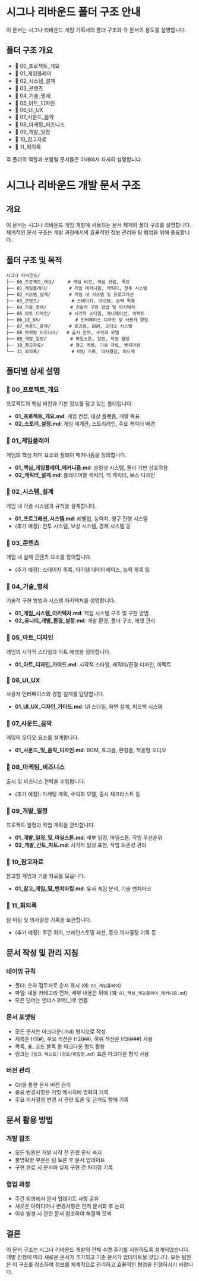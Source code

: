 # 시그나 리바운드 폴더 구조 안내

이 문서는 시그나 리바운드 게임 기획서의 폴더 구조와 각 문서의 용도를 설명합니다.

## 폴더 구조 개요
- 📁 00_프로젝트_개요
- 📁 01_게임플레이
- 📁 02_시스템_설계
- 📁 03_콘텐츠
- 📁 04_기술_명세
- 📁 05_아트_디자인
- 📁 06_UI_UX
- 📁 07_사운드_음악
- 📁 08_마케팅_비즈니스
- 📁 09_개발_일정
- 📁 10_참고자료
- 📁 11_회의록

각 폴더의 역할과 포함될 문서들은 아래에서 자세히 설명합니다.
# 시그나 리바운드 개발 문서 구조

## 개요
이 문서는 시그나 리바운드 게임 개발에 사용되는 문서 체계와 폴더 구조를 설명합니다. 체계적인 문서 구조는 개발 과정에서의 효율적인 정보 관리와 팀 협업을 위해 중요합니다.

## 폴더 구조 및 목적

```
시그나 리바운드/
├── 00_프로젝트_개요/     # 게임 비전, 핵심 컨셉, 목표
├── 01_게임플레이/        # 게임 메커니즘, 캐릭터, 전투 시스템
├── 02_시스템_설계/       # 게임 내 시스템 및 프로그레션
├── 03_콘텐츠/            # 스테이지, 아이템, 능력 목록
├── 04_기술_명세/         # 기술적 구현 방법 및 아키텍처
├── 05_아트_디자인/       # 시각적 스타일, 애니메이션, 이펙트
├── 06_UI_UX/             # 인터페이스 디자인 및 사용자 경험
├── 07_사운드_음악/       # 효과음, BGM, 오디오 시스템
├── 08_마케팅_비즈니스/   # 출시 전략, 수익화 모델
├── 09_개발_일정/         # 마일스톤, 일정, 작업 할당
├── 10_참고자료/          # 참고 게임, 기술 자료, 벤치마킹
└── 11_회의록/            # 미팅 기록, 의사결정, 피드백
```

## 폴더별 상세 설명

### 📁 00_프로젝트_개요
프로젝트의 핵심 비전과 기본 정보를 담고 있는 폴더입니다.
- **01_프로젝트_개요.md**: 게임 컨셉, 대상 플랫폼, 개발 목표
- **02_스토리_설정.md**: 게임 세계관, 스토리라인, 주요 캐릭터 배경

### 📁 01_게임플레이
게임의 핵심 재미 요소와 플레이 메커니즘을 정의합니다.
- **01_핵심_게임플레이_메커니즘.md**: 슬링샷 시스템, 물리 기반 상호작용
- **02_캐릭터_설계.md**: 플레이어블 캐릭터, 적 캐릭터, 보스 디자인

### 📁 02_시스템_설계
게임 내 각종 시스템과 규칙을 설계합니다.
- **01_프로그레션_시스템.md**: 레벨업, 능력치, 영구 진행 시스템
- (추가 예정): 전투 시스템, 보상 시스템, 경제 시스템 등

### 📁 03_콘텐츠
게임 내 실제 콘텐츠 요소를 정의합니다.
- (추가 예정): 스테이지 목록, 아이템 데이터베이스, 능력 목록 등

### 📁 04_기술_명세
기술적 구현 방법과 시스템 아키텍처를 설명합니다.
- **01_게임_시스템_아키텍처.md**: 핵심 시스템 구조 및 구현 방법
- **02_유니티_개발_환경_설정.md**: 개발 환경, 폴더 구조, 에셋 관리

### 📁 05_아트_디자인
게임의 시각적 스타일과 아트 에셋을 정의합니다.
- **01_아트_디자인_가이드.md**: 시각적 스타일, 캐릭터/환경 디자인, 이펙트

### 📁 06_UI_UX
사용자 인터페이스와 경험 설계를 담당합니다.
- **01_UI_UX_디자인_가이드.md**: UI 스타일, 화면 설계, 피드백 시스템

### 📁 07_사운드_음악
게임의 오디오 요소를 설계합니다.
- **01_사운드_및_음악_디자인.md**: BGM, 효과음, 환경음, 적응형 오디오

### 📁 08_마케팅_비즈니스
출시 및 비즈니스 전략을 수립합니다.
- (추가 예정): 마케팅 계획, 수익화 모델, 출시 체크리스트 등

### 📁 09_개발_일정
프로젝트 일정과 작업 계획을 관리합니다.
- **01_개발_일정_및_마일스톤.md**: 세부 일정, 마일스톤, 작업 우선순위
- **02_개발_간트_차트.md**: 시각적 일정 표현, 작업 의존성 관리

### 📁 10_참고자료
참고할 게임과 기술 자료를 모읍니다.
- **01_참고_게임_및_벤치마킹.md**: 유사 게임 분석, 기술 벤치마크

### 📁 11_회의록
팀 미팅 및 의사결정 기록을 보관합니다.
- (추가 예정): 주간 회의, 브레인스토밍 세션, 중요 의사결정 기록 등

## 문서 작성 및 관리 지침

### 네이밍 규칙
- 폴더: 숫자 접두사로 순서 표시 (예: `01_게임플레이`)
- 파일: 내용 카테고리 먼저, 세부 내용은 뒤에 (예: `01_핵심_게임플레이_메커니즘.md`)
- 모든 단어는 언더스코어(_)로 연결

### 문서 포맷팅
- 모든 문서는 마크다운(.md) 형식으로 작성
- 제목은 H1(#), 주요 섹션은 H2(##), 하위 섹션은 H3(###) 사용
- 목록, 표, 코드 블록 등 마크다운 형식 활용
- 링크는 `[링크 텍스트](경로/파일명.md)` 표준 마크다운 형식 사용

### 버전 관리
- Git을 통한 문서 버전 관리
- 중요 변경사항은 커밋 메시지에 명확히 기록
- 주요 의사결정 변경 시 관련 토론 및 근거도 함께 기록

## 문서 활용 방법

### 개발 참조
- 모든 팀원은 개발 시작 전 관련 문서 숙지
- 불명확한 부분은 팀 토론 후 문서 업데이트
- 구현 완료 시 문서와 실제 구현 간 차이점 기록

### 협업 과정
- 주간 회의에서 문서 업데이트 사항 공유
- 새로운 아이디어나 변경사항은 먼저 문서화 후 논의
- 이슈 발생 시 관련 문서 참조하여 해결책 모색

## 결론
이 문서 구조는 시그나 리바운드 개발의 전체 수명 주기를 지원하도록 설계되었습니다. 개발 진행에 따라 새로운 문서가 추가되고 기존 문서가 업데이트될 것입니다. 모든 팀원은 이 구조를 참조하여 정보를 체계적으로 관리하고 효율적인 협업을 진행하시기 바랍니다.